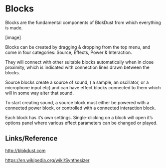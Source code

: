 # Blocks

Blocks are the fundamental components of BlokDust from which everything is made.

[image]

Blocks can be created by dragging & dropping from the top menu, and come in four categories: Source, Effects, Power & Interaction.

They will connect with other suitable blocks automatically when in close proximity, which is indicated with connection lines drawn between the blocks.

Source blocks create a source of sound, ( a sample, an oscillator, or a microphone input etc) and can have effect blocks connected to them which will in some way alter that sound. 

To start creating sound, a source block must either be powered with a connected power block, or controlled with a connected interaction block.

Each block has it’s own settings. Single-clicking on a block will open it’s options panel where various effect parameters can be changed or played.

## Links/Reference

http://blokdust.com

https://en.wikipedia.org/wiki/Synthesizer
